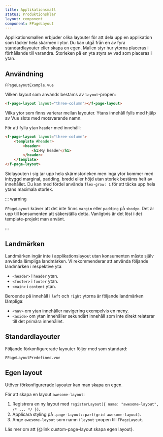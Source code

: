 ```yaml
---
title: Applikationsmall
status: Produktionsklar
layout: component
component: FPageLayout
---
```


<!-- to force the examples to a maximum size -->
<!-- [html-validate-disable-next element-permitted-content -- hack to contain layout component to example wrapper] -->
<style>
[data-test=example] .code-preview__preview {
	container-type: size;
	aspect-ratio: 16 / 9;
}
</style>

Applikationsmallen erbjuder olika layouter för att dela upp en applikation som täcker hela skärmen i ytor.
Du kan utgå från en av fyra standardlayouter eller skapa en egen.
Mallen styr hur ytorna placeras i förhållande till varandra. Storleken på en yta styrs av vad som placeras i ytan.

## Användning

```import test-id=example
FPageLayoutExample.vue
```

Vilken layout som används bestäms av `layout`-propen:

```html static
<f-page-layout layout="three-column"></f-page-layout>
```

Vilka ytor som finns varierar mellan layouter.
Ytans innehåll fylls med hjälp av Vue slots med motsvarande namn.

För att fylla ytan `header` med innehåll:

```html static
<f-page-layout layout="three-column">
    <template #header>
        <header>
            <h1>My header</h1>
        </header>
    </template>
</f-page-layout>
```

Sidlayouten i sig tar upp hela skärmstorleken men inga ytor kommer med inbyggd marginal, padding, bredd eller höjd utan storlek bestäms helt av innehållet.
Du kan med fördel använda `flex-grow: 1` för att täcka upp hela ytans maximala storlek.

::: warning

`FPageLayout` kräver att det inte finns `margin` eller `padding` på `<body>`.
Det är upp till konsumenten att säkerställa detta.
Vanligtvis är det löst i det template-projekt man använt.

:::

## Landmärken

Landmärken ingår inte i applikationslayout utan konsumenten måste själv använda lämpliga landmärken.
Vi rekommenderar att använda följande landmärken i respektive yta:

- `<header>` i `header` ytan.
- `<footer>` i `footer` ytan.
- `<main>` i `content` ytan.

Beroende på innehåll i `left` och `right` ytorna är följande landmärken lämpliga:

- `<nav>` om ytan innehåller navigering exempelvis en meny.
- `<aside>` om ytan innehåller sekundärt innehåll som inte direkt relaterar till det primära innehållet.

## Standardlayouter

Följande förkonfigurerade layouter följer med som standard:

```import borderless nomarkup
FPageLayoutPredefined.vue
```

## Egen layout

Utöver förkonfigurerade layouter kan man skapa en egen.

För att skapa en layout `awesome-layout`:

1. Registrera en ny layout med `registerLayout({ name: "awesome-layout", /* ... */ })`.
2. Applicara styling på `.page-layout::part(grid awesome-layout)`.
3. Ange `awesome-layout` som namn i `layout`-propen till `FPageLayout`.

Läs mer om att {@link custom-page-layout skapa egen layout}.
